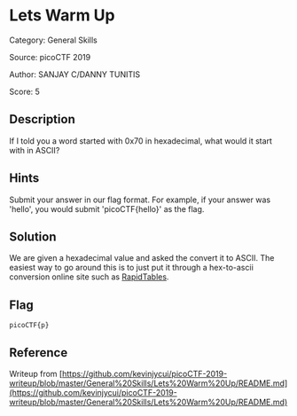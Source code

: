 # Lets Warm Up

Category: General Skills

Source: picoCTF 2019

Author: SANJAY C/DANNY TUNITIS

Score: 5

## Description

If I told you a word started with 0x70 in hexadecimal, what would it start with in ASCII?

## Hints

Submit your answer in our flag format. For example, if your answer was 'hello', you would submit 'picoCTF{hello}' as the flag.

## Solution

We are given a hexadecimal value and asked the convert it to ASCII. The easiest way to go around this is to just put it through a hex-to-ascii conversion online site such as [RapidTables](https://www.rapidtables.com/convert/number/ascii-hex-bin-dec-converter.html).

## Flag

```
picoCTF{p}
```

## Reference

Writeup from [https://github.com/kevinjycui/picoCTF-2019-writeup/blob/master/General%20Skills/Lets%20Warm%20Up/README.md](https://github.com/kevinjycui/picoCTF-2019-writeup/blob/master/General%20Skills/Lets%20Warm%20Up/README.md)